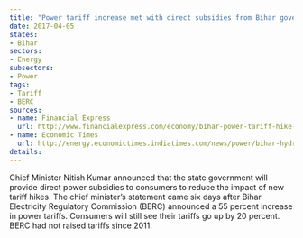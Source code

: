 ```yaml
---
title: "Power tariff increase met with direct subsidies from Bihar government"
date: 2017-04-05
states:
- Bihar
sectors:
- Energy
subsectors:
- Power
tags:
- Tariff
- BERC
sources:
- name: Financial Express
  url: http://www.financialexpress.com/economy/bihar-power-tariff-hike-by-20-percent-from-april-1/610887/
- name: Economic Times
  url: http://energy.economictimes.indiatimes.com/news/power/bihar-hydro-power-firms-accounts-not-maintained-since-2001-02-cag/57868919
details:
---
```


Chief Minister Nitish Kumar announced that the state government will provide direct power subsidies to consumers to reduce the impact of new tariff hikes. The chief minister’s statement came six days after Bihar Electricity Regulatory Commission (BERC) announced a 55 percent increase in power tariffs. Consumers will still see their tariffs go up by 20 percent. BERC had not raised tariffs since 2011.
